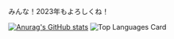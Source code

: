 みんな！2023年もよろしくね！

[![Anurag's GitHub stats](https://github-readme-stats.vercel.app/api?username=takuchan&count_private=true&show_icons=true&theme=dark)](https://github.com/anuraghazra/github-readme-stats)
![Top Languages Card](https://github-readme-stats.vercel.app/api/top-langs/?username=takuchan&langs_count=10&hide=CMake&layout=compact&theme=dark)
